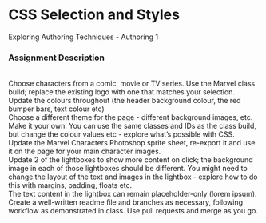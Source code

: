 # CSS Selection and Styles
Exploring Authoring Techniques - Authoring 1
</br>
### Assignment Description
</br>
Choose characters from a comic, movie or TV series. Use the Marvel class build; replace the
existing logo with one that matches your selection. Update the colours throughout (the
header background colour, the red bumper bars, text colour etc)
</br>
Choose a different theme for the page - different background images, etc. Make it your own.
You can use the same classes and IDs as the class build, but change the colour values etc -
explore what’s possible with CSS.
</br>
Update the Marvel Characters Photoshop sprite sheet, re-export it and use it on the page
for your main character images.
</br>
Update 2 of the lightboxes to show more content on click; the background image in each of
those lightboxes should be different. You might need to change the layout of the text and
images in the lightbox - explore how to do this with margins, padding, floats etc.
</br>
The text content in the lightbox can remain placeholder-only (lorem ipsum).
</br>
Create a well-written readme file and branches as necessary, following workflow as
demonstrated in class. Use pull requests and merge as you go.
